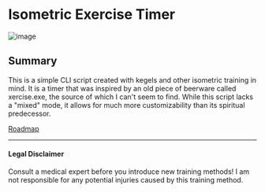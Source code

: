 # Isometric Exercise Timer
![image](https://github.com/AffeN01/Isometric-Exercise-Timer/assets/14183394/a63cc034-865c-4282-b125-b574d4fee221)

## Summary
This is a simple CLI script created with kegels and other isometric training in mind. It is a timer that was inspired by an old piece of beerware called xercise.exe, the source of which I can't seem to find. While this script lacks a "mixed" mode, it allows for much more customizability than its spiritual predecessor.

[Roadmap](https://github.com/AffeN01/Isometric-Exercise-Timer/wiki/Roadmap)

---

#### Legal Disclaimer
Consult a medical expert before you introduce new training methods! I am not responsible for any potential injuries caused by this training method.
